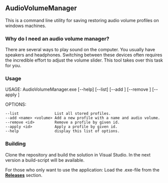## AudioVolumeManager

This is a command line utility for saving restoring audio volume profiles on windows machines.


### Why do I need an audio volume manager?

There are several ways to play sound on the computer. You usually have speakers and headphones.  Switching between these devices often requires the incredible effort to adjust the volume slider. This tool takes over this task for you.

### Usage

USAGE: AudioVolumeManager.exe [--help] [--list] [--add <name> <volume>] [--remove <id>] [--apply <id>]

OPTIONS:

    --list                List all stored profiles.
    --add <name> <volume> Add a new profile with a name and audio volume.
    --remove <id>         Remove a profile by given id.
    --apply <id>          Apply a profile by given id.
    --help                display this list of options.

### Building

Clone the repository and build the solution in Visual Studio. In the next version a build-script will be available.

For those who only want to use the application: Load the .exe-file from the [**Releases**](https://github.com/oopbase/AudioVolumeManager/releases) section.